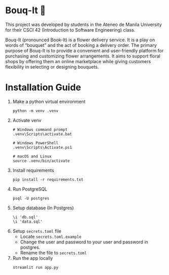 # Bouq-It 🌹
This project was developed by students in the Ateneo de Manila University for their CSCI 42 (Introduction to Software Engineering) class.

Bouq-It (pronounced Book-It) is a flower delivery service. 
It is a play on words of “bouquet” and the act of booking a delivery order. 
The primary purpose of Bouq-It is to provide a convenient and user-friendly platform for purchasing and customizing flower arrangements. 
It aims to support floral shops by offering them an online marketplace while giving customers flexibility in selecting or designing bouquets.


# Installation Guide
1. Make a python virtual environment
    ```
    python -m venv .venv
    ```
2. Activate venv
    ```
    # Windows command prompt
    .venv\Scripts\activate.bat

    # Windows PowerShell
    .venv\Scripts\Activate.ps1

    # macOS and Linux
    source .venv/bin/activate
    ```
3. Install requirements
    ```
    pip install -r requirements.txt
    ```
4. Run PostgreSQL
    ```
    psql -U postgres
    ```
5. Setup database (In Postgres)
    ```
    \i 'db.sql'
    \i 'data.sql'
    ```
6. Setup `secrets.toml` file
    - Locate `secrets.toml.example` 
    - Change the user and password to your user and password in postgres.
    - Rename the file to `secrets.toml`
7. Run the app locally
    ```
    streamlit run app.py
    ```
